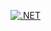 [![.NET](https://github.com/rodolfoghi/arete/actions/workflows/dotnet.yml/badge.svg)](https://github.com/rodolfoghi/arete/actions/workflows/dotnet.yml)
